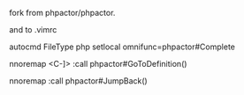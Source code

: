 
fork from phpactor/phpactor.


and to .vimrc

autocmd FileType php setlocal omnifunc=phpactor#Complete

nnoremap <silent><unique><buffer><C-]> :call phpactor#GoToDefinition()<CR>
  
nnoremap <silent><unique><C-t> :call phpactor#JumpBack()<CR>
